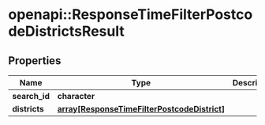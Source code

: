 # openapi::ResponseTimeFilterPostcodeDistrictsResult

## Properties
Name | Type | Description | Notes
------------ | ------------- | ------------- | -------------
**search_id** | **character** |  | 
**districts** | [**array[ResponseTimeFilterPostcodeDistrict]**](ResponseTimeFilterPostcodeDistrict.md) |  | 


